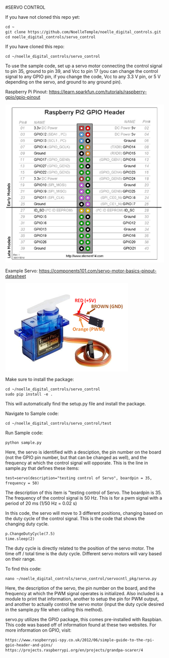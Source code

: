 #SERVO CONTROL

If you have not cloned this repo yet:
```
cd ~
git clone https://github.com/NoelleTemple/noelle_digital_controls.git
cd noelle_digital_controls/servo_control
```
If you have cloned this repo:
```
cd ~/noelle_digital_controls/servo_control
```

To use the sample code, set up a servo motor connecting the control signal to pin 35, ground to pin 39, and Vcc to pin 17 (you can change the control signal to any GPIO pin, if you change the code, Vcc to any 3.3 V pin, or 5 V depending on the servo, and ground to any ground pin).

Raspberry Pi Pinout:
https://learn.sparkfun.com/tutorials/raspberry-gpio/gpio-pinout

![Raspberry Pi Pinout](https://github.com/NoelleTemple/noelle_digital_controls/blob/master/picture/RPi_Pinout.jpg)


Example Servo:
https://components101.com/servo-motor-basics-pinout-datasheet

![Servo Pinout](https://github.com/NoelleTemple/noelle_digital_controls/blob/master/picture/ServoPinout.png)

Make sure to install the package:
```
cd ~/noelle_digital_controls/servo_control
sudo pip install -e .
```
This will automatically find the setup.py file and install the package.

Navigate to Sample code:
```
cd ~/noelle_digital_controls/servo_control/test
```
Run Sample code:
```
python sample.py
```
Here, the servo is identified with a desciption, the pin number on the board (not the GPIO pin number, but that can be changed as well), and the frequency at which the control signal will opporate.  This is the line in sample.py that defines these items:
```
test=servo(description="testing control of Servo", boardpin = 35, frequency = 50)
```
The description of this item is "testing control of Servo.
The boardpin is 35.
The frequency of the control signal is 50 Hz.  This is for a pwm signal with a period of 20 ms (1/50 Hz = 0.02 s)

In this code, the servo will move to 3 different positions, changing based on the duty cycle of the control signal.  This is the code that shows the changing duty cycle.
```
p.ChangeDutyCycle(7.5)
time.sleep(2)
```
The duty cycle is directly related to the position of the servo motor.  The time off / total time is the duty cycle.  Different servo motors will vary based on their range. 

To find this code:
```
nano ~/noelle_digital_controls/servo_control/servocntl_pkg/servo.py
```
Here, the description of the servo, the pin number on the board, and the frequency at which the PWM signal operates is initialized.  Also included is a module to print that information, another to setup the pin for PWM output, and another to actually control the servo motor (input the duty cycle desired in the sample.py file when calling this method).


servo.py utilizes the GPIO package, this comes pre-installed with Raspbian.  
This code was based off of information found at these two websites.  For more information on GPIO, visit:
```
https://www.raspberrypi-spy.co.uk/2012/06/simple-guide-to-the-rpi-gpio-header-and-pins/
https://projects.raspberrypi.org/en/projects/grandpa-scarer/4
```
